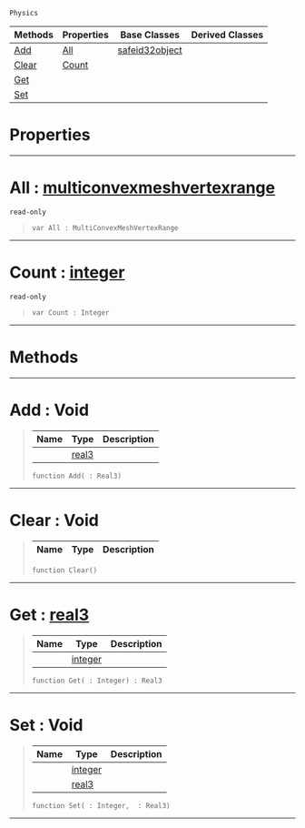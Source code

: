  `Physics`

|Methods|Properties|Base Classes|Derived Classes|
|---|---|---|---|
|[ Add](https://github.com/zeroengineteam/ZeroDocs/blob/master/code_reference/class_reference/multiconvexmeshvertexdata.markdown#add-void)|[ All](https://github.com/zeroengineteam/ZeroDocs/blob/master/code_reference/class_reference/multiconvexmeshvertexdata.markdown#all-zero-engine-document)|[safeid32object](https://github.com/zeroengineteam/ZeroDocs/blob/master/code_reference/class_reference/safeid32object.markdown)| |
|[ Clear](https://github.com/zeroengineteam/ZeroDocs/blob/master/code_reference/class_reference/multiconvexmeshvertexdata.markdown#clear-void)|[ Count](https://github.com/zeroengineteam/ZeroDocs/blob/master/code_reference/class_reference/multiconvexmeshvertexdata.markdown#count-zero-engine-docume)| | |
|[ Get](https://github.com/zeroengineteam/ZeroDocs/blob/master/code_reference/class_reference/multiconvexmeshvertexdata.markdown#get-zero-engine-document)| | | |
|[ Set](https://github.com/zeroengineteam/ZeroDocs/blob/master/code_reference/class_reference/multiconvexmeshvertexdata.markdown#set-void)| | | |


 #  Properties


---  
 #  All : [multiconvexmeshvertexrange](https://github.com/zeroengineteam/ZeroDocs/blob/master/code_reference/class_reference/multiconvexmeshvertexrange.markdown)

 `read-only`

> 
> ``` lang=cpp, name=Nada
> var All : MultiConvexMeshVertexRange


---  
 #  Count : [integer](https://github.com/zeroengineteam/ZeroDocs/blob/master/code_reference/nada_base_types/integer.markdown)

 `read-only`

> 
> ``` lang=cpp, name=Nada
> var Count : Integer


---  
 #  Methods


---  
 #  Add : Void

> 
> |Name|Type|Description|
> |---|---|---|
> ||[real3](https://github.com/zeroengineteam/ZeroDocs/blob/master/code_reference/nada_base_types/real3.markdown)| |
> ``` lang=cpp, name=Nada
> function Add( : Real3)
> ``` 


---  
 #  Clear : Void

> 
> |Name|Type|Description|
> |---|---|---|
> ``` lang=cpp, name=Nada
> function Clear()
> ``` 


---  
 #  Get : [real3](https://github.com/zeroengineteam/ZeroDocs/blob/master/code_reference/nada_base_types/real3.markdown)

> 
> |Name|Type|Description|
> |---|---|---|
> ||[integer](https://github.com/zeroengineteam/ZeroDocs/blob/master/code_reference/nada_base_types/integer.markdown)| |
> ``` lang=cpp, name=Nada
> function Get( : Integer) : Real3
> ``` 


---  
 #  Set : Void

> 
> |Name|Type|Description|
> |---|---|---|
> ||[integer](https://github.com/zeroengineteam/ZeroDocs/blob/master/code_reference/nada_base_types/integer.markdown)| |
> ||[real3](https://github.com/zeroengineteam/ZeroDocs/blob/master/code_reference/nada_base_types/real3.markdown)| |
> ``` lang=cpp, name=Nada
> function Set( : Integer,  : Real3)
> ``` 


---  
 

 